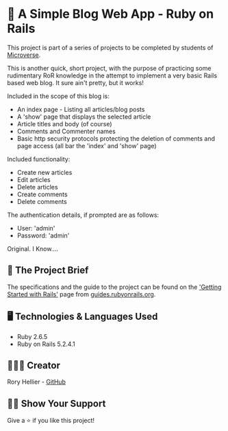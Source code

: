 # 📖 A Simple Blog Web App - Ruby on Rails

This project is part of a series of projects to be completed by students of [Microverse](https://www.microverse.org/ 'The Global School for Remote Software Developers!').

This is another quick, short project, with the purpose of practicing some rudimentary RoR knowledge in the attempt to implement a very basic Rails based web blog. It sure ain't pretty, but it works!

Included in the scope of this blog is:
 - An index page - Listing all articles/blog posts
 - A 'show' page that displays the selected article
 - Article titles and body (of course)
 - Comments and Commenter names
 - Basic http security protocols protecting the deletion of comments and page access (all bar the 'index' and 'show' page)

 Included functionality:
 - Create new articles
 - Edit articles
 - Delete articles
 - Create comments
 - Delete comments

The authentication details, if prompted are as follows:
 - User: 'admin'
 - Password: 'admin'

Original. I Know....

## 🥅 The Project Brief

The specifications and the guide to the project can be found on the ['Getting Started with Rails'](https://guides.rubyonrails.org/getting_started.html) page from [guides.rubyonrails.org](https://guides.rubyonrails.org/).

## 🖥️ Technologies & Languages Used

- Ruby 2.6.5
- Ruby on Rails 5.2.4.1

## 👨🏽‍💻 Creator

Rory Hellier - [GitHub](https://github.com/Rhelli)

## 👏🏽 Show Your Support

Give a ⭐️ if you like this project!
